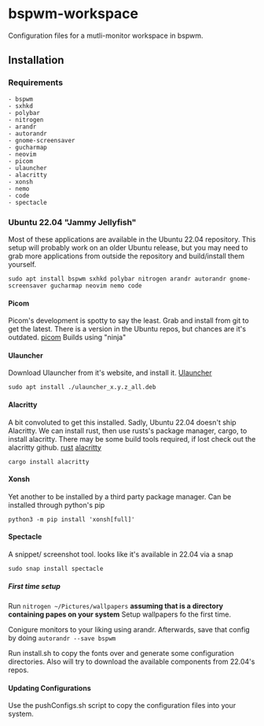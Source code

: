 # bspwm-workspace

Configuration files for a mutli-monitor workspace in bspwm. 

## Installation

### Requirements

    - bspwm 
    - sxhkd
    - polybar
    - nitrogen
    - arandr
    - autorandr
    - gnome-screensaver
    - gucharmap
    - neovim
    - picom
    - ulauncher
    - alacritty
    - xonsh
    - nemo
    - code
    - spectacle

### Ubuntu 22.04 "Jammy Jellyfish"

Most of these applications are available in the Ubuntu 22.04 repository.
This setup will probably work on an older Ubuntu release, but you may need to grab more applications
from outside the repository and build/install them yourself.

```
sudo apt install bspwm sxhkd polybar nitrogen arandr autorandr gnome-screensaver gucharmap neovim nemo code
```

#### Picom

Picom's development is spotty to say the least. Grab and install from git to get the latest.
There is a version in the Ubuntu repos, but chances are it's outdated.
[picom](https://github.com/yshui/picom)
Builds using "ninja"

#### Ulauncher

Download Ulauncher from it's website, and install it.
[Ulauncher](https://ulauncher.io/#Download)

```
sudo apt install ./ulauncher_x.y.z_all.deb
```

#### Alacritty

A bit convoluted to get this installed. Sadly, Ubuntu 22.04 doesn't ship Alacritty.
We can install rust, then use rusts's package manager, cargo, to install alacritty.
There may be some build tools required, if lost check out the alacritty github.
[rust](https://www.rust-lang.org/tools/install)
[alacritty](https://github.com/alacritty/alacritty)

```
cargo install alacritty
```

#### Xonsh

Yet another to be installed by a third party package manager. Can be installed through python's pip

```
python3 -m pip install 'xonsh[full]'
```

#### Spectacle

A snippet/ screenshot tool. looks like it's available in 22.04 via a snap

```
sudo snap install spectacle
```

##### First time setup

Run ```nitrogen ~/Pictures/wallpapers``` **assuming that is a directory containing papes on your system**
Setup wallpapers fo the first time.

Conigure monitors to your liking using arandr. Afterwards, save that config
by doing ```autorandr --save bspwm```

Run install.sh to copy the fonts over and generate some configuration directories. Also will try to download
the available components from 22.04's repos.

#### Updating Configurations

Use the pushConfigs.sh script to copy the configuration files into your system. 
